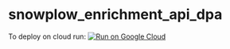 # snowplow_enrichment_api_dpa
To deploy on cloud run:
[![Run on Google Cloud](https://deploy.cloud.run/button.svg)](https://deploy.cloud.run)